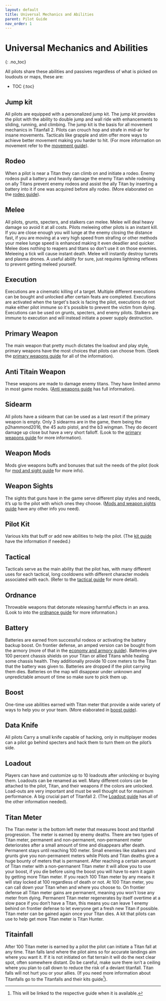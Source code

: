 ```yaml
---
layout: default
title: Universal Mechanics and Abilities
parent: Pilot Guide
nav_order: 1
---
```

# Universal Mechanics and Abilities
{: .no_toc}

All pilots share these abilities and passives regardless of what is picked on loudouts or maps, these are:

- TOC
{:toc}

## Jump kit

All pilots are equipped with a personalized jump kit. The jump kit provides the pilot with the ability to double jump and wall ride with enhancements to sliding, running, and climbing. The jump kit is the basis for all movement mechanics in Titanfall 2. Pilots can crouch hop and strafe in mid-air for insane movements. Tacticals like grapple and stim offer more ways to achieve better movement making you harder to hit. (For more information on movement refer to the [movement guide]).

## Rodeo

When a pilot is near a Titan they can climb on and initiate a rodeo. Enemy rodeos pull a battery and heavily damage the enemy Titan while rodeoing on ally Titans prevent enemy rodeos and assist the ally Titan by inserting a battery into it if one was acquired before ally rodeo. (More elaborated on the [rodeo guide]).

## Melee

All pilots, grunts, specters, and stalkers can melee. Melee will deal heavy damage so avoid it at all costs. Pilots meleeing other pilots is an instant kill. If you are close enough you will lunge at the enemy closing the distance fast, if you are moving at a very high speed from strafing or other methods your melee lunge speed is enhanced making it even deadlier and quicker. Melee does nothing to reapers and titans so don’t use it on those enemies. Meleeing a tick will cause instant death. Melee will instantly destroy turrets and plasma drones. A useful ability for sure, just requires lightning reflexes to prevent getting meleed yourself.

## Execution

Executions are a cinematic killing of a target. Multiple different executions can be bought and unlocked after certain feats are completed. Executions are activated when the target's back is facing the pilot, executions do not make either pilot immune so it's possible to prevent the victim from dying. Executions can be used on grunts, specters, and enemy pilots. Stalkers are immune to execution and will instead initiate a power supply destruction.

## Primary Weapon

The main weapon that pretty much dictates the loadout and play style, primary weapons have the most choices that pilots can choose from. (Seek the [primary weapons guide] for all of the information).

## Anti Titain Weapon

These weapons are made to damage enemy titans. They have limited ammo in most game modes. ([Anti weapons guide] has full information).

## Sidearm

All pilots have a sidearm that can be used as a last resort if the primary weapon is empty. Only 3 sidearms are in the game, them being the p2hammond2016, the 45 auto pistol, and the b3 wingman. They do decent damage up close but have a very short falloff. (Look to the [primary weapons guide] for more information).

## Weapon Mods

Mods give weapons buffs and bonuses that suit the needs of the pilot (look for [mod and sight guide] for more info).

## Weapon Sights

The sights that guns have in the game serve different play styles and needs, it’s up to the pilot with which ones they choose. ([Mods and weapon sights guide] have any other info you need).

## Pilot Kit

Various kits that buff or add new abilities to help the pilot. (The [kit guide] have the information if needed.)

## Tactical

Tacticals serve as the main ability that the pilot has, with many different uses for each tactical, long cooldowns with different character models associated with each. (Refer to the [tactical guide] for more detail).

## Ordnance

Throwable weapons that detonate releasing harmful effects in an area. (Look to into the [ordnance guide] for more information.)

## Battery

Batteries are earned from successful rodeos or activating the battery backup boost. On frontier defense, an amped version can be bought from the armory (more of that in the [economy and armory guide]). Batteries give 100 percent chassis shields on your Titan or allied Titans while healing some chassis health. They additionally provide 10 core meters to the Titan that the battery was given to. Batteries are dropped if the pilot carrying them dies. Batteries on the map will disappear under unknown and unpredictable amount of time so make sure to pick them up.

## Boost

One-time use abilities earned with Titan meter that provide a wide variety of ways to help you or your team. (More elaborated in [boost guide]).

## Data Knife

All pilots Carry a small knife capable of hacking, only in multiplayer modes can a pilot go behind specters and hack them to turn them on the pilot’s side.

## Loadout

Players can have and customize up to 10 loadouts after unlocking or buying them. Loadouts can be renamed as well. Many different colors can be attached to the pilot, Titan, and their weapons if the colors are unlocked. Load-outs are very important and must be well thought out for maximum performance. A big crucial part of Titanfall 2. (The [Loadout guide] has all of the other information needed).

## Titan Meter

The Titan meter is the bottom left meter that measures boost and titanfall progression. The meter is earned by enemy deaths. There are two types of Titan meter, permanent and non-permanent, non-permanent meter deteriorates after a small amount of time and disappears after death. Permanent stays until reaching 100 meter. Small enemies like stalkers and grunts give you non-permanent meters while Pilots and Titan deaths give a huge bounty of meters that is permanent. After reaching a certain amount of Titan meter with a non-permanent Titan meter it will allow you to use your boost, if you die before using the boost you will have to earn it again by getting more Titan meter. If you reach 100 Titan meter by any means it will stay locked at 100 regardless of death or not. At 100 Titan meter, you can call down your Titan when and where you choose to. On frontier defense all Titan meter gains are permanent, meaning you won’t lose any meter from dying. Permanent Titan meter regenerates by itself overtime at a slow pace if you don’t have a Titan, this means you can leave 1 enemy behind on frontier defense to let everyone get a fresh new Titan if possible. Titan meter can be gained again once your Titan dies. A kit that pilots can use to help get more Titan meter is Titan Hunter.

## Titainfall

After 100 Titan meter is earned by a pilot the pilot can initiate a Titan fall at any time. Titan falls land where the pilot aims so for accurate landings aim where you want it. If it is not initiated on flat terrain it will do the next clear spot, often somewhere distant. Do be careful, make sure there isn’t a ceiling where you plan to call down to reduce the risk of a deviant titanfall. Titan falls will not hurt you or your allies. (If you need more information about Titanfalls go to the Titanfalls and their kits guide[^1]).

[movement guide]: /frontier-biz/pilotguide/movement/
[rodeo guide]: /frontier-biz/pilotguide/
[primary weapons guide]: /frontier-biz/pilotguide/primary-and-sidearm/
[Anti weapons guide]: /frontier-biz/pilotguide/anti-titain-weapon/
[mod and sight guide]: /frontier-biz/pilotguide/weapon-mod-and-sights/
[Mods and weapon sights guide]: /frontier-biz/pilotguide/weapon-mod-and-sights/
[kit guide]: /frontier-biz/pilotguide/kit/
[tactical guide]: /frontier-biz/pilotguide/tactical/
[ordnance guide]: /frontier-biz/pilotguide/ordnance/
[economy and armory guide]: /frontier-biz/pilotguide/economy-armory/
[boost guide]: /frontier-biz/pilotguide/
[Loadout guide]: /frontier-biz/pilotguide/
[^1]: This will be linked to the respective guide when it is available.
